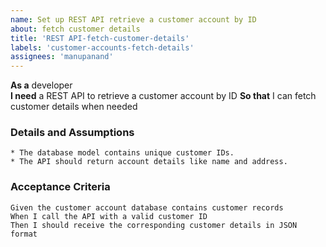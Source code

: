 ```yaml
---
name: Set up REST API retrieve a customer account by ID
about: fetch customer details
title: 'REST API-fetch-customer-details'
labels: 'customer-accounts-fetch-details'
assignees: 'manupanand'
---
```


**As a** developer  
**I need** a REST API to retrieve a customer account by ID 
**So that**  I can fetch customer details when needed 
      
### Details and Assumptions
    * The database model contains unique customer IDs.
    * The API should return account details like name and address.    

### Acceptance Criteria     
    
    Given the customer account database contains customer records 
    When I call the API with a valid customer ID 
    Then I should receive the corresponding customer details in JSON format